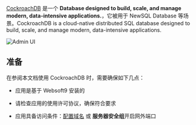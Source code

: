 [CockroachDB](https://www.cockroachlabs.com/) 是一个 **Database designed to build, scale, and manage modern, data-intensive applications.**，它被用于 NewSQL Database  等场景。CockroachDB is a cloud-native distributed SQL database designed to build, scale, and manage modern, data-intensive applications.


![Admin UI](https://libs.websoft9.com/Websoft9/DocsPicture/zh/cockroachdb/cockroachdb-gui-websoft9.png)


## 准备

在参阅本文档使用 CockroachDB 时，需要确保如下几点：

- 应用是基于 Websoft9 安装的

- 请检查应用的使用许可协议，确保符合要求

- 应用具备访问条件：[配置域名](./guide/appsetdomain) 或 **服务器安全组**开启网外端口